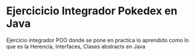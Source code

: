 # Ejercicicio Integrador Pokedex en Java
Ejercicio integrador POO donde se pone en practica lo aprendido como lo que es la Herencia, Interfaces, Clases abstracts en Java
